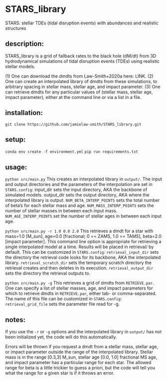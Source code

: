 # STARS_library

STARS: stellar TDEs (tidal disruption events) with abundances and realistic structures

## description:

STARS_library is a grid of fallback rates to the black hole (dM/dt) from 3D hydrodynamical simulations of tidal disruption events (TDEs) using realistic stellar models.

(1) One can download the dmdts from Law-Smith+2020a here: LINK.
(2) One can create an interpolated library of dmdts from these simulations, to arbitrary spacing in stellar mass, stellar age, and impact parameter.
(3) One can retrieve dmdts for any particular values of (stellar mass, stellar age, impact parameter), either at the command line or via a list in a file.


## installation:

`git clone https://github.com/jamielaw-smith/STARS_library.git`

## setup:

`conda env create -f environment.yml`
`pip run requirements.txt`


## usage:

`python src/main.py`
This creates an interpolated library in `output/`. 
The input and output directories and the parameters of the interpolation are set in `STARS.config`:
input_dir sets the input directory, AKA the backbone of simulated models.
output_dir sets the output directory, AKA where the interpolated library is output.
`NUM_BETA_INTERP_POINTS` sets the total number of beta’s for each stellar mass and age.
`NUM_MASS_INTERP_POINTS` sets the number of stellar masses in between each input mass.
`NUM_AGE_INTERP_POINTS` set the number of stellar ages in between each input age.

`python src/main.py -r 1.0 0.0 2.0`
This retrieves a dmdt for a star with 
mass=1.0 [M_sun],
age=0.0 [fractional; 0 == ZAMS, 1.0 == TAMS], 
beta=2.0 [impact parameter].
This command line option is appropriate for retrieving a single interpolated model at a time.
Results will be placed in retrieval/ by default. This can be customized in `STARS.config`:
`retrieval_input_dir` sets the directory the retrieval code looks for its backbone, AKA the interpolated library.
`retrieval_scratch_dir` sets the temporary scratch directory the retrieval creates and then deletes in its execution.
`retrieval_output_dir` sets the directory the retrieval outputs to.

`python src/main.py -g`
This retrieves a grid of dmdts from `RETRIEVE.par`.
One can specify a list of stellar masses, age, and impact parameters for which to retrieve dmdts in `RETRIEVE.par`, either tab- or comma-separated. The name of this file can be customized in `STARS.config`:
`retrieval_grid_file` sets the parameter file read for -g.

## notes:

If you use the `-r` or `-g` options and the interpolated library in `output/` has not been initialized yet, the code will do this automatically.

Errors will be thrown if you request a dmdt from a stellar mass, stellar age, or impact parameter outside the range of the interpolated library. Stellar mass is in the range [0.3,3] M_sun, stellar age [0.0, 1.0] fractional MS age, and impact parameter has a particular range for each star. The allowed range for beta is a little trickier to guess a priori, but the code will tell you what the range for a given star is if it throws an error.

